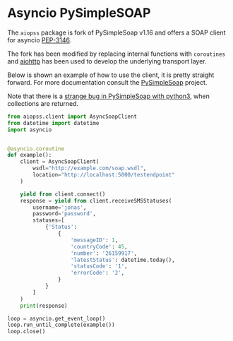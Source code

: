 Asyncio PySimpleSOAP
====================
The `aiopss` package is fork of PySimpleSoap v1.16 and offers a SOAP client
for asyncio [PEP-3146](https://www.python.org/dev/peps/pep-3156).

The fork has been modified by replacing internal functions with `coroutines`
and [aiohttp](http://aiohttp.readthedocs.org/) has been used to develop the
underlying transport layer.

Below is shown an example of how to use the client, it is pretty straight
forward. For more documentation consult the
[PySimpleSoap](https://code.google.com/p/pysimplesoap/) project.

Note that there is a 
[strange bug in PySimpleSoap with python3](https://github.com/pysimplesoap/pysimplesoap/issues/70),
when collections are returned.

```python
from aiopss.client import AsyncSoapClient
from datetime import datetime
import asyncio


@asyncio.coroutine
def example():
    client = AsyncSoapClient(
        wsdl="http://example.com/soap.wsdl",
        location="http://localhost:5000/testendpoint"
    )

    yield from client.connect()
    response = yield from client.receiveSMSStatuses(
        username='jonas',
        password='password',
        statuses=[
            {'Status':
                {
                    'messageID': 1,
                    'countryCode': 45,
                    'number': '26159917',
                    'latestStatus': datetime.today(),
                    'statusCode': '1',
                    'errorCode': '2',
                }
            }
        ]
    )
    print(response)

loop = asyncio.get_event_loop()
loop.run_until_complete(example())
loop.close()
```
